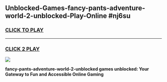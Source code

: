 
## Unblocked-Games-fancy-pants-adventure-world-2-unblocked-Play-Online #nj6su
<h3>
<a href="https://news.freeplayer.one?title=fancy-pants-adventure-world-2-unblocked&ref=3">CLICK TO PLAY</a></h3>
<hr>

<h3>
<a href="https://news.freeplayer.one?title=fancy-pants-adventure-world-2-unblocked&ref=3">CLICK 2 PLAY</a>
  
</h3>

<a href="https://news.freeplayer.one?title=fancy-pants-adventure-world-2-unblocked&ref=3"><img src="https://clearcache.store/games.png"></a>


**fancy-pants-adventure-world-2-unblocked games unblocked: Your Gateway to Fun and Accessible Online Gaming**
